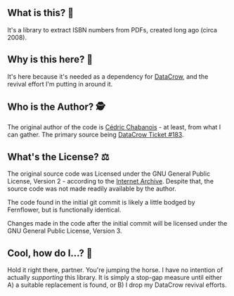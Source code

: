 ## What is this? 🧐

It's a library to extract ISBN numbers from PDFs, created long ago (circa 2008).

## Why is this here? 📌

It's here because it's needed as a dependency for [DataCrow](https://datacrow.sourceforge.net), and the revival effort 
I'm putting in around it.

## Who is the Author? 🕵️

The original author of the code is [Cédric Chabanois](https://github.com/cchabanois) - at least, from what I can gather.
The primary source being [DataCrow Ticket #183](https://sourceforge.net/p/datacrow/feature-requests/183/).

## What's the License? ⚖️

The original source code was Licensed under the GNU General Public License, Version 2 - according to the 
[Internet Archive](https://web.archive.org/web/20101228022457/http://isbnextractor.sourceforge.net/dokuwiki/doku.php).
Despite that, the source code was not made readily available by the author.

The code found in the initial git commit is likely a little bodged by Fernflower, but is functionally identical.

Changes made in the code after the initial commit will be licensed under the GNU General Public License, Version 3.

## Cool, how do I...? 🤷

Hold it right there, partner. You're jumping the horse. I have no intention of actually _supporting_ this library. It is
simply a stop-gap measure until either A) a suitable replacement is found, or B) I drop my DataCrow revival efforts.